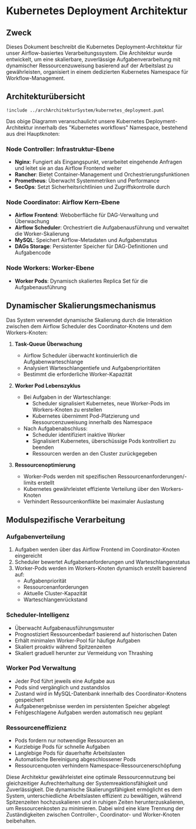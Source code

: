# Kubernetes Deployment Architektur

## Zweck

Dieses Dokument beschreibt die Kubernetes Deployment-Architektur für unser Airflow-basiertes Verarbeitungssystem. Die Architektur wurde entwickelt, um eine skalierbare, zuverlässige Aufgabenverarbeitung mit dynamischer Ressourcenzuweisung basierend auf der Arbeitslast zu gewährleisten, organisiert in einem dedizierten Kubernetes Namespace für Workflow-Management.

## Architekturübersicht

```plantuml
!include ../archArchitekturSystem/kubernetes_deployment.puml
```

Das obige Diagramm veranschaulicht unsere Kubernetes Deployment-Architektur innerhalb des "Kubernetes workflows" Namespace, bestehend aus drei Hauptknoten:

### Node Controller: Infrastruktur-Ebene
- **Nginx**: Fungiert als Eingangspunkt, verarbeitet eingehende Anfragen und leitet sie an das Airflow Frontend weiter
- **Rancher**: Bietet Container-Management und Orchestrierungsfunktionen
- **Prometheus**: Überwacht Systemmetriken und Performance
- **SecOps**: Setzt Sicherheitsrichtlinien und Zugriffskontrolle durch

### Node Coordinator: Airflow Kern-Ebene
- **Airflow Frontend**: Weboberfläche für DAG-Verwaltung und Überwachung
- **Airflow Scheduler**: Orchestriert die Aufgabenausführung und verwaltet die Worker-Skalierung
- **MySQL**: Speichert Airflow-Metadaten und Aufgabenstatus
- **DAGs Storage**: Persistenter Speicher für DAG-Definitionen und Aufgabencode

### Node Workers: Worker-Ebene
- **Worker Pods**: Dynamisch skaliertes Replica Set für die Aufgabenausführung

## Dynamischer Skalierungsmechanismus

Das System verwendet dynamische Skalierung durch die Interaktion zwischen dem Airflow Scheduler des Coordinator-Knotens und dem Workers-Knoten:

1. **Task-Queue Überwachung**
   - Airflow Scheduler überwacht kontinuierlich die Aufgabenwarteschlange
   - Analysiert Warteschlangentiefe und Aufgabenprioritäten
   - Bestimmt die erforderliche Worker-Kapazität

2. **Worker Pod Lebenszyklus**
   - Bei Aufgaben in der Warteschlange:
     - Scheduler signalisiert Kubernetes, neue Worker-Pods im Workers-Knoten zu erstellen
     - Kubernetes übernimmt Pod-Platzierung und Ressourcenzuweisung innerhalb des Namespace
   - Nach Aufgabenabschluss:
     - Scheduler identifiziert inaktive Worker
     - Signalisiert Kubernetes, überschüssige Pods kontrolliert zu beenden
     - Ressourcen werden an den Cluster zurückgegeben

3. **Ressourcenoptimierung**
   - Worker-Pods werden mit spezifischen Ressourcenanforderungen/-limits erstellt
   - Kubernetes gewährleistet effiziente Verteilung über den Workers-Knoten
   - Verhindert Ressourcenkonflikte bei maximaler Auslastung

## Modulspezifische Verarbeitung

### Aufgabenverteilung
1. Aufgaben werden über das Airflow Frontend im Coordinator-Knoten eingereicht
2. Scheduler bewertet Aufgabenanforderungen und Warteschlangenstatus
3. Worker-Pods werden im Workers-Knoten dynamisch erstellt basierend auf:
   - Aufgabenpriorität
   - Ressourcenanforderungen
   - Aktuelle Cluster-Kapazität
   - Warteschlangenrückstand

### Scheduler-Intelligenz
- Überwacht Aufgabenausführungsmuster
- Prognostiziert Ressourcenbedarf basierend auf historischen Daten
- Erhält minimalen Worker-Pool für häufige Aufgaben
- Skaliert proaktiv während Spitzenzeiten
- Skaliert graduell herunter zur Vermeidung von Thrashing

### Worker Pod Verwaltung
- Jeder Pod führt jeweils eine Aufgabe aus
- Pods sind vergänglich und zustandslos
- Zustand wird in MySQL-Datenbank innerhalb des Coordinator-Knotens gespeichert
- Aufgabenergebnisse werden im persistenten Speicher abgelegt
- Fehlgeschlagene Aufgaben werden automatisch neu geplant

### Ressourceneffizienz
- Pods fordern nur notwendige Ressourcen an
- Kurzlebige Pods für schnelle Aufgaben
- Langlebige Pods für dauerhafte Arbeitslasten
- Automatische Bereinigung abgeschlossener Pods
- Ressourcenquoten verhindern Namespace-Ressourcenerschöpfung

Diese Architektur gewährleistet eine optimale Ressourcennutzung bei gleichzeitiger Aufrechterhaltung der Systemreaktionsfähigkeit und Zuverlässigkeit. Die dynamische Skalierungsfähigkeit ermöglicht es dem System, unterschiedliche Arbeitslasten effizient zu bewältigen, während Spitzenzeiten hochzuskalieren und in ruhigen Zeiten herunterzuskalieren, um Ressourcenkosten zu minimieren. Dabei wird eine klare Trennung der Zuständigkeiten zwischen Controller-, Coordinator- und Worker-Knoten beibehalten.
